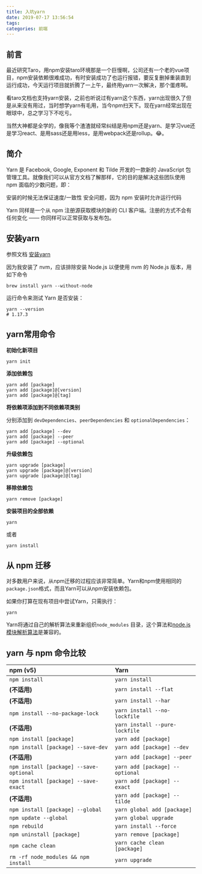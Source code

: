 ```yaml
---
title: 入坑yarn
date: 2019-07-17 13:56:54
tags:
categories: 前端
---
```


## 前言

最近研究Taro，用npm安装taro环境那是一个巨慢啊，公司还有一个老的vue项目，npm安装依赖很难成功，有时安装成功了也运行报错，要反复删掉重装直到运行成功，今天运行项目就折腾了一上午，最终用yarn一次解决，那个蛋疼啊。

看taro文档也支持yarn安装，之前也听说过有yarn这个东西，yarn出现很久了但是从来没有用过，当时想学yarn有毛用，当今npm扫天下。现在yarn经常出现在眼球中，总之学习下不吃亏。

当然大神都是全学的，像我等个渣渣就经常纠结是用npm还是yarn、是学习vue还是学习react、是用sass还是用less，是用webpack还是rollup。😂。

## 简介

Yarn 是 Facebook, Google, Exponent 和 Tilde 开发的一款新的 JavaScript 包管理工具。就像我们可以从官方文档了解那样，它的目的是解决这些团队使用 npm 面临的少数问题，即：

安装的时候无法保证速度/一致性
安全问题，因为 npm 安装时允许运行代码

Yarn 同样是一个从 npm 注册源获取模块的新的 CLI 客户端。注册的方式不会有任何变化 —— 你同样可以正常获取与发布包。

## 安装yarn

参照文档 [安装yarn](https://www.yarnpkg.com/zh-Hans/docs/install#mac-stable)

因为我安装了 nvm，应该排除安装 Node.js 以便使用 nvm 的 Node.js 版本，用如下命令

```shell
brew install yarn --without-node
```

运行命令来测试 Yarn 是否安装：

```shell
yarn --version
# 1.17.3
```

## yarn常用命令

**初始化新项目**

```shell
yarn init
```

**添加依赖包**

```shell
yarn add [package]
yarn add [package]@[version]
yarn add [package]@[tag]
```

**将依赖项添加到不同依赖项类别**

分别添加到 `devDependencies`、`peerDependencies` 和 `optionalDependencies`：

```shell
yarn add [package] --dev
yarn add [package] --peer
yarn add [package] --optional
```

**升级依赖包**

```shell
yarn upgrade [package]
yarn upgrade [package]@[version]
yarn upgrade [package]@[tag]
```

**移除依赖包**

```shell
yarn remove [package]
```

**安装项目的全部依赖**

```shell
yarn
```

或者

```shell
yarn install
```

## 从 npm 迁移

对多数用户来说，从npm迁移的过程应该非常简单。Yarn和npm使用相同的`package.json`格式，而且Yarn可以从npm安装依赖包。

如果你打算在现有项目中尝试Yarn，只需执行：

```
yarn
```

Yarn将通过自己的解析算法来重新组织`node_modules` 目录，这个算法和[node.js 模块解析算法](https://nodejs.org/api/modules.html#modules_all_together)是兼容的。



## yarn 与 npm 命令比较

| npm (v5)                                | Yarn                            |
| :-------------------------------------- | :------------------------------ |
| `npm install`                           | `yarn install`                  |
| **(不适用)**                            | `yarn install --flat`           |
| **(不适用)**                            | `yarn install --har`            |
| `npm install --no-package-lock`         | `yarn install --no-lockfile`    |
| **(不适用)**                            | `yarn install --pure-lockfile`  |
| `npm install [package]`                 | `yarn add [package]`            |
| `npm install [package] --save-dev`      | `yarn add [package] --dev`      |
| **(不适用)**                            | `yarn add [package] --peer`     |
| `npm install [package] --save-optional` | `yarn add [package] --optional` |
| `npm install [package] --save-exact`    | `yarn add [package] --exact`    |
| **(不适用)**                            | `yarn add [package] --tilde`    |
| `npm install [package] --global`        | `yarn global add [package]`     |
| `npm update --global`                   | `yarn global upgrade`           |
| `npm rebuild`                           | `yarn install --force`          |
| `npm uninstall [package]`               | `yarn remove [package]`         |
| `npm cache clean`                       | `yarn cache clean [package]`    |
| `rm -rf node_modules && npm install`    | `yarn upgrade`                  |